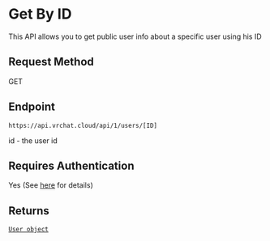 # Get By ID

This API allows you to get public user info about a specific user using his ID

## Request Method
GET

## Endpoint
    https://api.vrchat.cloud/api/1/users/[ID]

id - the user id

## Requires Authentication
Yes (See [here](/GettingStarted/QuickStart?id=authorization) for details)


## Returns

[`User object`](/Objects/User.md#user-object)
